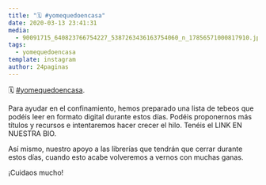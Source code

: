 ```yaml
---
title: "🗓 #yomequedoencasa"
date: 2020-03-13 23:41:31
media: 
  - 90091715_640823766754227_5387263436163754060_n_17856571000817910.jpg
tags: 
  - yomequedoencasa
template: instagram
author: 24paginas
---
```


🗓 [#yomequedoencasa](/tags/yomequedoencasa).

Para ayudar en el confinamiento, hemos preparado una lista de tebeos que podéis leer en formato digital durante estos días. Podéis proponernos más títulos y recursos e intentaremos hacer crecer el hilo. Tenéis el LINK EN NUESTRA BIO.

Así mismo, nuestro apoyo a las librerías que tendrán que cerrar durante estos días, cuando esto acabe volveremos a vernos con muchas ganas.

¡Cuidaos mucho!

